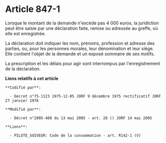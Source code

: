 # Article 847-1

Lorsque le montant de la demande n'excède pas 4 000 euros, la juridiction peut être saisie par une déclaration faite, remise
ou adressée au greffe, où elle est enregistrée.

La déclaration doit indiquer les nom, prénoms, profession et adresse des parties, ou, pour les personnes morales, leur
dénomination et leur siège. Elle contient l'objet de la demande et un exposé sommaire de ses motifs.

La prescription et les délais pour agir sont interrompus par l'enregistrement de la déclaration.

**Liens relatifs à cet article**

	**Codifié par**:

	  - Décret n°75-1123 1975-12-05 JORF 9 décembre 1975 rectificatif JORF 27 janvier 1976

	**Modifié par**:

	  - Décret n°2005-460 du 13 mai 2005 - art. 28 () JORF 14 mai 2005

	**Liens**:

	  - PILOTE_SUIVEUR: Code de la consommation - art. R142-1 (V)
